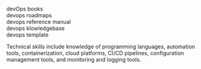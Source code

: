 devOps books  
devops roadmaps  
devops reference manual  
devops klowledgebase  
devops template  

Technical skills include knowledge of programming languages, automation tools, containerization, cloud platforms, CI/CD pipelines, configuration management tools, and monitoring and logging tools. 
